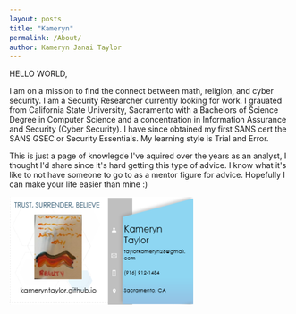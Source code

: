```yaml
---
layout: posts
title: "Kameryn"
permalink: /About/
author: Kameryn Janai Taylor
---
```

HELLO WORLD,

I am on a mission to find the connect between math, religion, and cyber security. I am a Security Researcher currently looking for work. I grauated from California State University, Sacramento with a Bachelors of Science Degree in Computer Science and a concentration in Information Assurance and Security (Cyber Security). I have since obtained my first SANS cert the SANS GSEC or Security Essentials. My learning style is Trial and Error.
  
This is just a page of knowlegde I've aquired over the years as an analyst, I thought I'd share since it's hard getting this type of advice. I know what it's like to not have someone to go to as a mentor figure for advice. Hopefully I can make your life easier than mine :)  

![businesscards](/assets/bc6.png)
